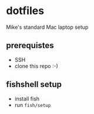 # dotfiles

Mike's standard Mac laptop setup

## prerequistes

- SSH
- clone this repo :-)

## fishshell setup

- install fish
- run `fish/setup`
